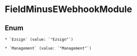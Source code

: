 
# FieldMinusEWebhookModule

## Enum


    * `Ezsign` (value: `"Ezsign"`)

    * `Management` (value: `"Management"`)



